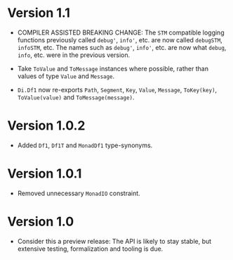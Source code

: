 # Version 1.1

* COMPILER ASSISTED BREAKING CHANGE: The `STM` compatible logging functions
  previously called `debug'`, `info'`, etc. are now called `debugSTM`,
  `infoSTM`, etc. The names such as `debug'`, `info'`, etc. are now what `debug`,
  `info`, etc. were in the previous version.

* Take `ToValue` and `ToMessage` instances where possible, rather than values of
  type `Value` and `Message`.

* `Di.Df1` now re-exports `Path`, `Segment`, `Key`, `Value`, `Message`,
  `ToKey(key)`, `ToValue(value)` and `ToMessage(message)`.


# Version 1.0.2

* Added `Df1`, `Df1T` and `MonadDf1` type-synonyms.


# Version 1.0.1

* Removed unnecessary `MonadIO` constraint.


# Version 1.0

* Consider this a preview release: The API is likely to stay stable, but
  extensive testing, formalization and tooling is due.

